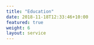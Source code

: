```yaml
---
title: "Education"
date: 2018-11-18T12:33:46+10:00
featured: true
weight: 6
layout: service
---
```


